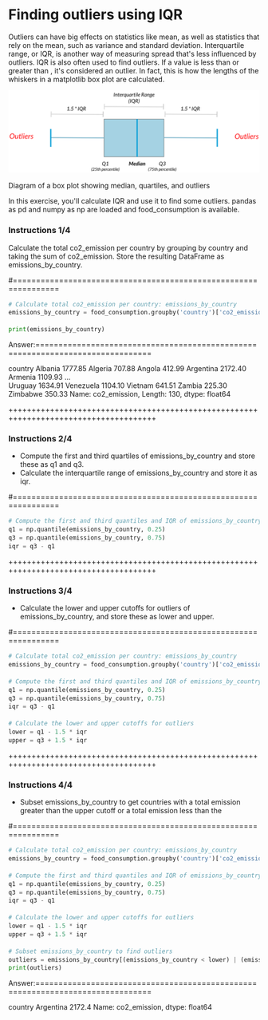 # Finding outliers using IQR
Outliers can have big effects on statistics like mean, as well as statistics that rely on the mean, such as variance and standard deviation. Interquartile range, or IQR, is another way of measuring spread that's less influenced by outliers. IQR is also often used to find outliers. If a value is less than 
 or greater than 
, it's considered an outlier. In fact, this is how the lengths of the whiskers in a matplotlib box plot are calculated.

![alt text](Finding-outliers-using-IQR-des.png)

Diagram of a box plot showing median, quartiles, and outliers

In this exercise, you'll calculate IQR and use it to find some outliers. pandas as pd and numpy as np are loaded and food_consumption is available.

### Instructions 1/4
Calculate the total co2_emission per country by grouping by country and taking the sum of co2_emission. Store the resulting DataFrame as emissions_by_country.

#================================================================

``` python
# Calculate total co2_emission per country: emissions_by_country
emissions_by_country = food_consumption.groupby('country')['co2_emission'].sum()

print(emissions_by_country)

```

Answer:===============================================================================

country
Albania      1777.85
Algeria       707.88
Angola        412.99
Argentina    2172.40
Armenia      1109.93
              ...   
Uruguay      1634.91
Venezuela    1104.10
Vietnam       641.51
Zambia        225.30
Zimbabwe      350.33
Name: co2_emission, Length: 130, dtype: float64


++++++++++++++++++++++++++++++++++++++++++++++++++++++++++++++++++++++++++++++++++++++

### Instructions 2/4

* Compute the first and third quartiles of emissions_by_country and store these as q1 and q3.
* Calculate the interquartile range of emissions_by_country and store it as iqr.

#================================================================

``` python
# Compute the first and third quantiles and IQR of emissions_by_country
q1 = np.quantile(emissions_by_country, 0.25)
q3 = np.quantile(emissions_by_country, 0.75)
iqr = q3 - q1

```

++++++++++++++++++++++++++++++++++++++++++++++++++++++++++++++++++++++++++++++++++++++

### Instructions 3/4

* Calculate the lower and upper cutoffs for outliers of emissions_by_country, and store these as lower and upper.

#================================================================

``` python
# Calculate total co2_emission per country: emissions_by_country
emissions_by_country = food_consumption.groupby('country')['co2_emission'].sum()

# Compute the first and third quantiles and IQR of emissions_by_country
q1 = np.quantile(emissions_by_country, 0.25)
q3 = np.quantile(emissions_by_country, 0.75)
iqr = q3 - q1

# Calculate the lower and upper cutoffs for outliers
lower = q1 - 1.5 * iqr
upper = q3 + 1.5 * iqr

```

++++++++++++++++++++++++++++++++++++++++++++++++++++++++++++++++++++++++++++++++++++++

### Instructions 4/4

* Subset emissions_by_country to get countries with a total emission greater than the upper cutoff or a total emission less than the

#================================================================

``` python
# Calculate total co2_emission per country: emissions_by_country
emissions_by_country = food_consumption.groupby('country')['co2_emission'].sum()

# Compute the first and third quantiles and IQR of emissions_by_country
q1 = np.quantile(emissions_by_country, 0.25)
q3 = np.quantile(emissions_by_country, 0.75)
iqr = q3 - q1

# Calculate the lower and upper cutoffs for outliers
lower = q1 - 1.5 * iqr
upper = q3 + 1.5 * iqr

# Subset emissions_by_country to find outliers
outliers = emissions_by_country[(emissions_by_country < lower) | (emissions_by_country > upper)]
print(outliers)

```

Answer:===============================================================================

country
Argentina    2172.4
Name: co2_emission, dtype: float64